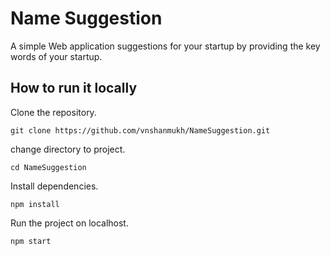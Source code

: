 # Name Suggestion

A simple Web application suggestions for your startup by providing the key words of your startup.

## How to run it locally

Clone the repository.
```
git clone https://github.com/vnshanmukh/NameSuggestion.git
```
change directory to project.
```
cd NameSuggestion
```
Install dependencies.
```
npm install
```
Run the project on localhost.
```
npm start
```
